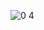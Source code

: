 ![0 4](https://user-images.githubusercontent.com/46067482/119338179-57dbb700-bc98-11eb-967f-85bb6fe00618.png)
